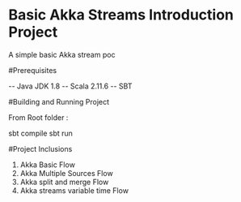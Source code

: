 # Basic Akka Streams Introduction Project

A simple basic Akka stream poc

#Prerequisites

-- Java JDK 1.8
-- Scala 2.11.6
-- SBT

#Building and Running Project

From Root folder : 

sbt compile
sbt run 

#Project Inclusions

1. Akka Basic Flow
2. Akka Multiple Sources Flow
3. Akka split and merge Flow
4. Akka streams variable time Flow


